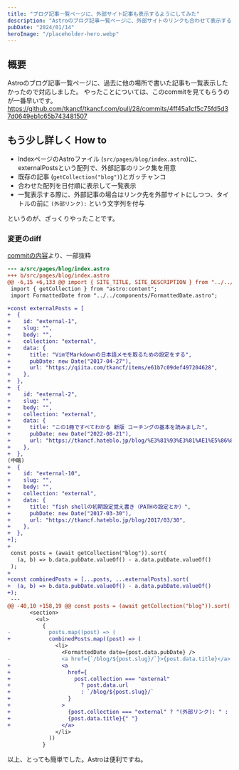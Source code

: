 ```yaml
---
title: "ブログ記事一覧ページに、外部サイト記事も表示するようにしてみた"
description: "Astroのブログ記事一覧ページに、外部サイトのリンクも合わせて表示するようにしたので、その方法についてざっくりメモを残します。"
pubDate: "2024/01/14"
heroImage: "/placeholder-hero.webp"
---
```


## 概要

Astroのブログ記事一覧ページに、過去に他の場所で書いた記事も一覧表示したかったので対応しました。
やったことについては、このcommitを見てもらうのが一番早いです。  
https://github.com/tkancf/tkancf.com/pull/28/commits/4ff45a1cf5c75fd5d37d0649eb1c65b743481507

## もう少し詳しく How to

- IndexページのAstroファイル (`src/pages/blog/index.astro`)に、externalPostsという配列で、外部記事のリンク集を用意
- 既存の記事 (`getCollection("blog")`)とガッチャンコ
- 合わせた配列を日付順に表示して一覧表示
- 一覧表示する際に、外部記事の場合はリンク先を外部サイトにしつつ、タイトルの前に `(外部リンク):` という文字列を付与

というのが、ざっくりやったことです。

### 変更のdiff

[commitの内容](https://github.com/tkancf/tkancf.com/pull/28/commits/4ff45a1cf5c75fd5d37d0649eb1c65b743481507)より、一部抜粋

```diff
--- a/src/pages/blog/index.astro
+++ b/src/pages/blog/index.astro
@@ -6,15 +6,133 @@ import { SITE_TITLE, SITE_DESCRIPTION } from "../../consts";
 import { getCollection } from "astro:content";
 import FormattedDate from "../../components/FormattedDate.astro";

+const externalPosts = [
+  {
+    id: "external-1",
+    slug: "",
+    body: "",
+    collection: "external",
+    data: {
+      title: "VimでMarkdownの日本語メモを取るための設定をする",
+      pubDate: new Date("2017-04-27"),
+      url: "https://qiita.com/tkancf/items/e61b7c09def497204628",
+    },
+  },
+  {
+    id: "external-2",
+    slug: "",
+    body: "",
+    collection: "external",
+    data: {
+      title: "この1冊ですべてわかる 新版 コーチングの基本を読みました",
+      pubDate: new Date("2022-08-21"),
+      url: "https://tkancf.hateblo.jp/blog/%E3%81%93%E3%81%AE1%E5%86%8A%E3%81%A7%E3%81%99%E3%81%B9%E3%81%A6%E3%82%8F%E3%81%8B%E3%82%8B_%E6%96%B0%E7%89%88_%E3%82%B3%E3%83%BC%E3%83%81%E3%83%B3%E3%82%B0%E3%81%AE%E5%9F%BA%E6%9C%AC%E3%82%92%E8%AA%AD%E3%81%BF%E3%81%BE",
+    },
+  },
(中略)
+  {
+    id: "external-10",
+    slug: "",
+    body: "",
+    collection: "external",
+    data: {
+      title: "fish shellの初期設定覚え書き（PATHの設定とか）",
+      pubDate: new Date("2017-03-30"),
+      url: "https://tkancf.hateblo.jp/blog/2017/03/30",
+    },
+  },
+];
+
 const posts = (await getCollection("blog")).sort(
   (a, b) => b.data.pubDate.valueOf() - a.data.pubDate.valueOf()
 );
+
+const combinedPosts = [...posts, ...externalPosts].sort(
+  (a, b) => b.data.pubDate.valueOf() - a.data.pubDate.valueOf()
+);
 ---
@@ -40,10 +158,19 @@ const posts = (await getCollection("blog")).sort(
       <section>
         <ul>
           {
-            posts.map((post) => (
+            combinedPosts.map((post) => (
               <li>
                 <FormattedDate date={post.data.pubDate} />
-                <a href={`/blog/${post.slug}/`}>{post.data.title}</a>
+                <a
+                  href={
+                    post.collection === "external"
+                      ? post.data.url
+                      : `/blog/${post.slug}/`
+                  }
+                >
+                  {post.collection === "external" ? "(外部リンク): " : ""}
+                  {post.data.title}{" "}
+                </a>
               </li>
             ))
           }
```

以上、とっても簡単でした。Astroは便利ですね。
